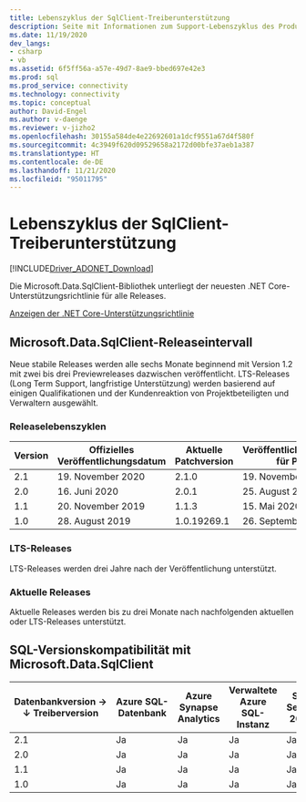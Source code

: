 ```yaml
---
title: Lebenszyklus der SqlClient-Treiberunterstützung
description: Seite mit Informationen zum Support-Lebenszyklus des Produkts
ms.date: 11/19/2020
dev_langs:
- csharp
- vb
ms.assetid: 6f5ff56a-a57e-49d7-8ae9-bbed697e42e3
ms.prod: sql
ms.prod_service: connectivity
ms.technology: connectivity
ms.topic: conceptual
author: David-Engel
ms.author: v-daenge
ms.reviewer: v-jizho2
ms.openlocfilehash: 30155a584de4e22692601a1dcf9551a67d4f580f
ms.sourcegitcommit: 4c3949f620d09529658a2172d00bfe37aeb1a387
ms.translationtype: HT
ms.contentlocale: de-DE
ms.lasthandoff: 11/21/2020
ms.locfileid: "95011795"
---
```

# <a name="sqlclient-driver-support-lifecycle"></a>Lebenszyklus der SqlClient-Treiberunterstützung

[!INCLUDE[Driver_ADONET_Download](../../includes/driver_adonet_download.md)]

Die Microsoft.Data.SqlClient-Bibliothek unterliegt der neuesten .NET Core-Unterstützungsrichtlinie für alle Releases.

[Anzeigen der .NET Core-Unterstützungsrichtlinie](https://dotnet.microsoft.com/platform/support/policy/dotnet-core)

## <a name="microsoftdatasqlclient-release-cadence"></a>Microsoft.Data.SqlClient-Releaseintervall

Neue stabile Releases werden alle sechs Monate beginnend mit Version 1.2 mit zwei bis drei Previewreleases dazwischen veröffentlicht. LTS-Releases (Long Term Support, langfristige Unterstützung) werden basierend auf einigen Qualifikationen und der Kundenreaktion von Projektbeteiligten und Verwaltern ausgewählt.

### <a name="release-life-cycles"></a>Releaselebenszyklen

| Version | Offizielles Veröffentlichungsdatum | Aktuelle Patchversion | Veröffentlichungsdatum für Patch | Supportebene  | Supportende |
| -- | -- | -- | -- | -- | -- |
| 2.1 | 19. November 2020 | 2.1.0 | 19. November 2020 | Aktuell | |
| 2.0 | 16. Juni 2020 | 2.0.1 | 25. August 2020 | Aktuell | |
| 1.1 | 20. November 2019 | 1.1.3 | 15. Mai 2020 | LTS | 21. November 2022 |
| 1.0 | 28. August 2019 | 1.0.19269.1 | 26. September 2019 | Aktuell | 20. Februar 2020 |

### <a name="long-term-support-lts-releases"></a>LTS-Releases

LTS-Releases werden drei Jahre nach der Veröffentlichung unterstützt.

### <a name="current-releases"></a>Aktuelle Releases

Aktuelle Releases werden bis zu drei Monate nach nachfolgenden aktuellen oder LTS-Releases unterstützt.

## <a name="sql-version-compatibility-with-microsoftdatasqlclient"></a>SQL-Versionskompatibilität mit Microsoft.Data.SqlClient

|Datenbankversion&nbsp;&#8594;<br />&#8595; Treiberversion|Azure SQL-Datenbank|Azure Synapse Analytics|Verwaltete Azure SQL-Instanz|SQL Server 2019|SQL Server 2017|SQL Server 2016|SQL Server 2014|SQL Server 2012|
|---|---|---|---|---|---|---|---|---|
|2.1|Ja|Ja|Ja|Ja|Ja|Ja|Ja|Ja|
|2.0|Ja|Ja|Ja|Ja|Ja|Ja|Ja|Ja|
|1.1|Ja|Ja|Ja|Ja|Ja|Ja|Ja|Ja|
|1.0|Ja|Ja|Ja|Ja|Ja|Ja|Ja|Ja|
